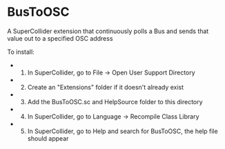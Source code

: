 # BusToOSC
A SuperCollider extension that continuously polls a Bus and sends that value out to a specified OSC address

To install: 
* 1) In SuperCollider, go to File -> Open User Support Directory
* 2) Create an "Extensions" folder if it doesn't already exist
* 3) Add the BusToOSC.sc and HelpSource folder to this directory
* 4) In SuperCollider, go to Language -> Recompile Class Library
* 5) In SuperCollider, go to Help and search for BusToOSC, the help file should appear
